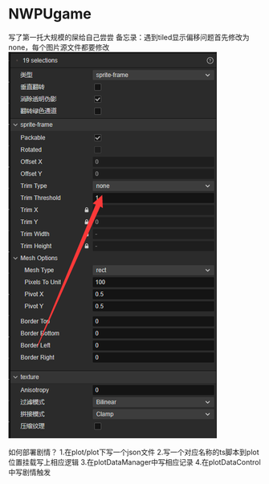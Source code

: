 # NWPUgame
写了第一托大规模的屎给自己尝尝
备忘录：遇到tiled显示偏移问题首先修改为none，每个图片源文件都要修改
![Alt text](image.png)

如何部署剧情？
1.在plot/plot下写一个json文件
2.写一个对应名称的ts脚本到plot位置挂载写上相应逻辑
3.在plotDataManager中写相应记录
4.在plotDataControl中写剧情触发
